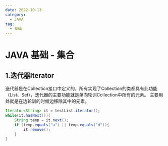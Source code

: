 ```yaml
---
date: 2022-10-13
category:
  - JAVA
tag:
  - 基础
---
```

# JAVA 基础 - 集合

## 1.迭代器Iterator
迭代器是在Collection接口中定义的，所有实现了Collection的类都具有此功能（List、Set），迭代器的主要功能就是单向轮训Collection中所有的元素。
主要用处就是在边轮训的时候边移除其中的元素。
```java
Iterator<String> it = testList.iterator();
while(it.hasNext()){
    String temp = it.next();
    if (temp.equals("a") || temp.equals("d")){
        it.remove();
    }
}
```
